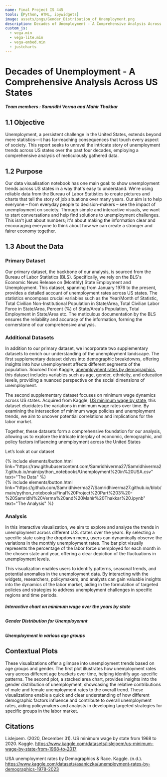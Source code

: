 ```yaml
---
name: Final Project IS 445 
tools: [Python, HTML, ipywidgets]
image: assets/pngs/Gender_Distribution_of_Unemployment.png
description: Decades of Unemployment - A Comprehensive Analysis Across US States. Team members - Samridhi Verma & Mahir Thakkar
custom_js:
  - vega.min
  - vega-lite.min
  - vega-embed.min
  - justcharts
---
```


# Decades of Unemployment - A Comprehensive Analysis Across US States
##### Team members : Samridhi Verma and Mahir Thakkar

## 1.1 Objective

Unemployment, a persistent challenge in the United States, extends beyond mere statistics—it has far-reaching consequences that touch every aspect of society. This report seeks to unravel the intricate story of unemployment trends across US states over the past four decades, employing a comprehensive analysis of meticulously gathered data.

## 1.2 Purpose

Our data visualisation notebook has one main goal: to show unemployment trends across US states in a way that's easy to understand. We're using reliable data from the Bureau of Labor Statistics to create pictures and charts that tell the story of job situations over many years. Our aim is to help everyone – from everyday people to decision-makers – see the impact of unemployment on society. Through simple and interactive visuals, we want to start conversations and help find solutions to unemployment challenges. This isn't just about numbers; it's about making the information clear and encouraging everyone to think about how we can create a stronger and fairer economy together.

## 1.3 About the Data

### Primary Dataset

Our primary dataset, the backbone of our analysis, is sourced from the Bureau of Labor Statistics (BLS). Specifically, we rely on the BLS's Economic News Release on (Monthly) State Employment and Unemployment. This dataset, spanning from January 1976 to the present, provides a detailed account of unemployment rates across US states. The statistics encompass crucial variables such as the Year/Month of Statistic, Total Civilian Non-Institutional Population in State/Area, Total Civilian Labor Force in State/Area, Percent (%) of State/Area's Population, Total Employment in State/Area etc. The meticulous documentation by the BLS ensures the reliability and accuracy of the information, forming the cornerstone of our comprehensive analysis.

### Additional Datasets

In addition to our primary dataset, we incorporate two supplementary datasets to enrich our understanding of the unemployment landscape. The first supplementary dataset delves into demographic breakdowns, offering insights into how unemployment affects different segments of the population. Sourced from Kaggle, [unemployment rates by demographics](https://www.kaggle.com/datasets/asaniczka/unemployment-rates-by-demographics-1978-2023), this dataset includes variables such as age, gender, ethnicity, and education levels, providing a nuanced perspective on the social dimensions of unemployment.

The second supplementary dataset focuses on minimum wage dynamics across US states. Acquired from Kaggle, [US minimum wage by state](https://www.kaggle.com/datasets/lislejoem/us-minimum-wage-by-state-from-1968-to-2017), this dataset elucidates the variations in minimum wage rates over time. By examining the intersection of minimum wage policies and unemployment trends, we aim to uncover potential correlations and implications for the labor market.

Together, these datasets form a comprehensive foundation for our analysis, allowing us to explore the intricate interplay of economic, demographic, and policy factors influencing unemployment across the United States

Let’s look at our dataset

<vegachart schema-url="{{ site.baseurl }}/assets/json/interactive_unemployment_chart.json" style="width: 100%"></vegachart>

<div class="left">
{% include elements/button.html link="https://raw.githubusercontent.com/Samridhiverma27/Samridhiverma27.github.io/main/python_notebooks/Unemployment%20in%20USA.csv" text="The Data" %}
</div>


<div class="right">
{% include elements/button.html link="https://github.com/Samridhiverma27/Samridhiverma27.github.io/blob/main/python_notebooks/Final%20Project%20Part%203%20-%20Samridhi%20Verma%20and%20Mahir%20Thakkar%20.ipynb" text="The Analysis" %}
</div>




### Analysis

In this interactive visualization, we aim to explore and analyze the trends in unemployment across different U.S. states over the years. By selecting a specific state using the dropdown menu, users can dynamically observe the variations in the monthly unemployment rates. The bar plot visually represents the percentage of the labor force unemployed for each month in the chosen state and year, offering a clear depiction of the fluctuations in unemployment levels. 

This visualization enables users to identify patterns, seasonal trends, and potential anomalies in the unemployment data. By interacting with the widgets, researchers, policymakers, and analysts can gain valuable insights into the dynamics of the labor market, aiding in the formulation of targeted policies and strategies to address unemployment challenges in specific regions and time periods.

##### Interactive chart on minimum wage over the years by state

## <vegachart schema-url="{{ site.baseurl }}/assets/json/altair_minimum_wage_data.json" style="width: 100%"></vegachart>


##### Gender Distribution for Unemployemnt

## <vegachart schema-url="{{ site.baseurl }}/assets/json/altair_unemployment_data_gender.json" style="width: 100%"></vegachart>


##### Unemployment in various age groups

## <vegachart schema-url="{{ site.baseurl }}/assets/json/altair_unemployment_data_age_groups.json" style="width:100%"><vegachart>


## Contextual Plots

These visualizations offer a glimpse into unemployment trends based on age groups and gender. The first plot illustrates how unemployment rates vary across different age brackets over time, helping identify age-specific patterns. The second plot, a stacked area chart, provides insights into the gender distribution of unemployment, showcasing the relative contributions of male and female unemployment rates to the overall trend. These visualizations enable a quick and clear understanding of how different demographic factors influence and contribute to overall unemployment rates, aiding policymakers and analysts in developing targeted strategies for specific groups in the labor market.


## Citations

Lislejoem. (2020, December 31). US minimum wage by state from 1968 to 2020. Kaggle. 
https://www.kaggle.com/datasets/lislejoem/us-minimum-wage-by-state-from-1968-to-2017

USA unemployment rates by Demographics & Race. Kaggle. (n.d.). 
https://www.kaggle.com/datasets/asaniczka/unemployment-rates-by-demographics-1978-2023

